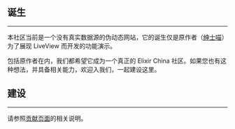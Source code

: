 ## 诞生
---

本社区当前是一个没有真实数据源的伪动态网站，它的诞生仅是原作者（[绅士喵](https://www.zhihu.com/question/331635817/answer/842108558)）为了展现 LiveView 而开发的功能演示。

包括原作者在内，我们都希望它成为一个真正的 Elixir China 社区。如果您也有这种想法，并具备相关能力，欢迎入我们，一起建设这里。

## 建设
---

请参照[贡献页面](/contribute)的相关说明。
